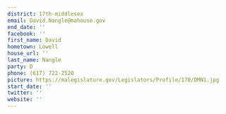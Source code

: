 ```yaml
---
district: 17th-middlesex
email: David.Nangle@mahouse.gov
end_date: ''
facebook: ''
first_name: David
hometown: Lowell
house_url: ''
last_name: Nangle
party: D
phone: (617) 722-2520
picture: https://malegislature.gov/Legislators/Profile/170/DMN1.jpg
start_date: ''
twitter: ''
website: ''
---
```

